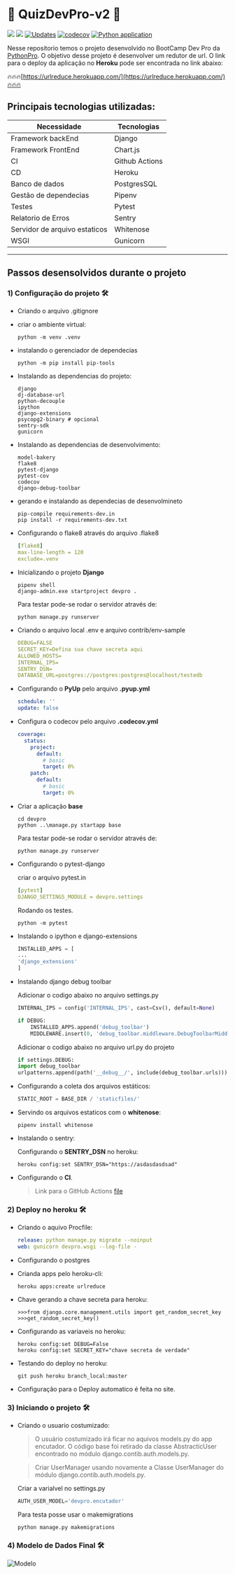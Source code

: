 # 🐍 QuizDevPro-v2 🐍

![](https://img.shields.io/github/last-commit/HenriqueCCdA/quizDevPro-v2?style=plasti&ccolor=blue)
![](https://img.shields.io/badge/Autor-Henrique%20C%20C%20de%20Andrade-blue)
[![Updates](https://pyup.io/repos/github/HenriqueCCdA/quizDevPro-v2/shield.svg)](https://pyup.io/repos/github/HenriqueCCdA/quizDevPro-v2/)
[![codecov](https://codecov.io/gh/HenriqueCCdA/quizDevPro-v2/branch/main/graph/badge.svg?token=8U5Z5LSRJ0)](https://codecov.io/gh/HenriqueCCdA/quizDevPro-v2)
[![Python application](https://github.com/HenriqueCCdA/quizDevPro-v2/actions/workflows/ga_ci.yml/badge.svg)](https://github.com/HenriqueCCdA/quizDevPro-v2/actions/workflows/ga_ci.yml)

Nesse repositorio temos o projeto desenvolvido no BootCamp Dev Pro da [PythonPro](www.python.pro.br). O objetivo desse projeto é desenvolver um redutor de url. O link para o deploy da aplicação no **Heroku** pode ser encontrada no link abaixo:

🔥🔥🔥[https://urlreduce.herokuapp.com/](https://urlreduce.herokuapp.com/)🔥🔥🔥



## Principais tecnologias utilizadas:

Necessidade                   | Tecnologias
---------                     | ------
Framework backEnd             | Django
Framework FrontEnd            | Chart.js
CI                            | Github Actions
CD                            | Heroku
Banco de dados                | PostgresSQL
Gestão de dependecias         | Pipenv
Testes                        | Pytest
Relatorio de Erros            | Sentry
Servidor de arquivo estaticos | Whitenose
WSGI                          | Gunicorn




---

## Passos desensolvidos durante o projeto

### 1) Configuração do projeto 🛠

* Criando o arquivo .gitignore

* criar o ambiente virtual:

   ```console
   python -m venv .venv
   ```
* instalando o gerenciador de dependecias

   ```console
   python -m pip install pip-tools
   ```

* Instalando as dependencias do projeto:

    ```
    django
    dj-database-url
    python-decouple
    ipython
    django-extensions 
    psycopg2-binary # opcional
    sentry-sdk
    gunicorn
    ```

* Instalando as dependencias de desenvolvimento:

    ```console 
    model-bakery
    flake8
    pytest-django
    pytest-cov
    codecov
    django-debug-toolbar
    ``` 

* gerando e instalando as dependecias de desenvolmineto
  ```
  pip-compile requirements-dev.in
  pip install -r requirements-dev.txt
  ```

* Configurando o flake8 através do arquivo .flake8

   ```yml
   [flake8]
   max-line-length = 120
   exclude=.venv
   ```

* Inicializando o projeto **Django**

   ```console
   pipenv shell
   django-admin.exe startproject devpro .
   ```

  Para testar pode-se rodar o servidor através de:

  ```console
  python manage.py runserver
  ```

* Criando o arquivo local .env e arquivo contrib/env-sample

  ```yml
  DEBUG=FALSE
  SECRET_KEY=Defina sua chave secreta aqui
  ALLOWED_HOSTS=
  INTERNAL_IPS=
  SENTRY_DSN=
  DATABASE_URL=postgres://postgres:postgres@localhost/testedb
  ```

* Configurando o **PyUp** pelo arquivo **.pyup.yml**

    ```yml
    schedule: ''
    update: false
    ```
  
* Configura o codecov pelo arquivo **.codecov.yml**

  ```yml
  coverage:
    status:
      project:
        default:
          # basic
          target: 0%
      patch:
        default:
          # basic
          target: 0%
  ```

* Criar a aplicação **base**

  ```console
  cd devpro
  python ..\manage.py startapp base
  ```

  Para testar pode-se rodar o servidor através de:

  ```console
  python manage.py runserver
  ```

* Configurando o pytest-django

  criar o arquivo pytest.in

  ```yml
  [pytest]
  DJANGO_SETTINGS_MODULE = devpro.settings
  ```

  Rodando os testes.

    ```console
    python -m pytest
    ```

* Instalando o ipython e django-extensions

    ```python
    INSTALLED_APPS = [
    ... 
    'django_extensions'    
    ]
    ```

* Instalando django debug toolbar

  Adicionar o codigo abaixo no arquivo settings.py

    ```python
    INTERNAL_IPS = config('INTERNAL_IPS', cast=Csv(), default=None)

    if DEBUG:
        INSTALLED_APPS.append('debug_toolbar')
        MIDDLEWARE.insert(0, 'debug_toolbar.middleware.DebugToolbarMiddleware')
    ```

  Adicionar o codigo abaixo no arquivo url.py do projeto

    ```python
    if settings.DEBUG:
    import debug_toolbar
    urlpatterns.append(path('__debug__/', include(debug_toolbar.urls)))
    ```

* Configurando a coleta dos arquivos estáticos:

    ```python
    STATIC_ROOT = BASE_DIR / 'staticfiles/'
    ```

* Servindo os arquivos estaticos com  o **whitenose**:

    ```console
    pipenv install whitenose
    ```


* Instalando o sentry:

  Configurando o **SENTRY_DSN** no heroku:

    ```console
    heroku config:set SENTRY_DSN="https://asdasdasdsad"
    ```


* Configurando o **CI**.
  > Link para o GitHub Actions [file](https://github.com/HenriqueCCdA/urlRedure/tree/main/.github/workflows)


### 2) Deploy no heroku 🛠

* Criando o aquivo Procfile:

    ```yaml
    release: python manage.py migrate --noinput
    web: gunicorn devpro.wsgi --log-file -
    ```

* Configurando o postgres

* Crianda apps pelo heroku-cli:

    ```console
    heroku apps:create urlreduce
    ```

* Chave gerando a chave secreta para heroku:

    ```console
    >>>from django.core.management.utils import get_random_secret_key
    >>>get_random_secret_key()
    ```

* Configurando as variaveis no heroku:

    ```console
    heroku config:set DEBUG=False
    heroku config:set SECRET_KEY="chave secreta de verdade"
    ```

* Testando do deploy no heroku:

   ```console
   git push heroku branch_local:master
   ```

* Configuração para o Deploy automatico é feita no site.


### 3) Iniciando o projeto 🛠

* Criando o usuario costumizado:

  > O usuário costumizado irá ficar no aquivos models.py do app encutador. O código base foi retirado da classe AbstracticUser encontrado no módulo django.contib.auth.models.py.

  > Criar UserManager usando novamente a Classe UserManager do módulo django.contib.auth.models.py.


    Criar a varialvel no settings.py

    ```python
    AUTH_USER_MODEL='devpro.encutador'
    ```

    Para testa posse usar o makemigrations

    ```console
    python manage.py makemigrations
    ```

### 4) Modelo de Dados Final 🛠

![Modelo](./models.svg)
